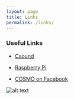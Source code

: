 ```yaml
---
layout: page
title: Links
permalink: /links/
---
```


### Useful Links

* [Csound](https://csound.com)

* [Raspberry Pi](https://www.raspberrypi.org/)

* [COSMO on Facebook](https://www.facebook.com/cosmoproject)


![alt text](/images/Live_03.JPG "Live_03")

